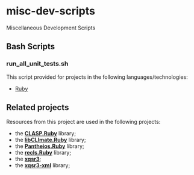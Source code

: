 # misc-dev-scripts
Miscellaneous Development Scripts

## Bash Scripts

### run_all_unit_tests.sh

This script provided for projects in the following languages/technologies:

* [Ruby](./bash/run_all_unit_tests.sh/ruby/run_all_unit_tests.sh)

## Related projects

Resources from this project are used in the following projects:

* the [**CLASP.Ruby**](https://github.com/synesissoftware/CLASP.Ruby) library;
* the [**libCLImate.Ruby**](https://github.com/synesissoftware/libCLImate.Ruby) library;
* the [**Pantheios.Ruby**](https://github.com/synesissoftware/Pantheios.Ruby) library;
* the [**recls.Ruby**](https://github.com/synesissoftware/recls.Ruby) library;
* the [**xqsr3**](https://github.com/synesissoftware.com/xqsr3/);
* the [**xqsr3-xml**](https://github.com/synesissoftware.com/xqsr3-xml/) library;


